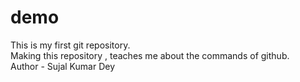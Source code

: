 # demo
This is my first git repository.
<br>
Making this repository , teaches me about the commands of github.
<br>
Author - Sujal Kumar Dey
